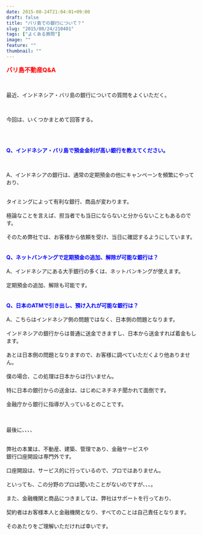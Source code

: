```yaml
---
date: 2015-08-24T21:04:01+09:00
draft: false
title: "バリ島での銀行について？"
slug: "2015/08/24/210401"
tags: ["よくある質問"]
image: ""
feature: ""
thumbnail: ""
---
```

<p><font color="#ff0000" size="3"><strong>バリ島不動産Q&amp;A</strong></font></p><br/><p>最近、インドネシア・バリ島の銀行についての質問をよくいただく。</p><br/><p>今回は、いくつかまとめて回答する。</p><br/><br/><p><font color="#0000ff"><strong>Q、インドネシア・バリ島で預金金利が高い銀行を教えてください。</strong></font></p><br/><p>A、インドネシアの銀行は、通常の定期預金の他にキャンペーンを頻繁にやっており、</p><div><br/></div><div>タイミングによって有利な銀行、商品が変わります。</div><div><br/></div><div>極論なことを言えば、担当者でも当日にならないと分からないこともあるのです。</div><div><br/></div><div>そのため弊社では、お客様から依頼を受け、当日に確認するようにしています。</div><div><br/></div><div><br/></div><div><font color="#0000ff"><strong>Q、ネットバンキングで定期預金の追加、解除が可能な銀行は？</strong></font></div><div><br/></div><div>A、インドネシアにある大手銀行の多くは、ネットバンキングが使えます。</div><div><br/></div><div>定期預金の追加、解除も可能です。</div><div><br/></div><div><br/></div><div><font color="#0000ff"><strong>Q、日本のATMで引き出し、預け入れが可能な銀行は？</strong></font></div><div><br/></div><div>A、こちらはインドネシア側の問題ではなく、日本側の問題となります。</div><div><br/></div><div>インドネシアの銀行からは普通に送金できますし、日本から送金すれば着金もします。</div><div><br/></div><div>あとは日本側の問題となりますので、お客様に調べていただくより他ありません。</div><div><br/></div><div>僕の場合、この処理は日本からは行いません。</div><div><br/></div><div>特に日本の銀行からの送金は、はじめにネチネチ聞かれて面倒です。</div><div><br/></div><div>金融庁から銀行に指導が入っているとのことです。</div><div><br/></div><br/><p>最後に、、、、</p><br/><div>弊社の本業は、不動産、建築、管理であり、金融サービスや<font size="+0"><br/></font>銀行口座開設は専門外です。</div><div><br/></div><div>口座開設は、サービス的に行っているので、プロではありません。</div><div><br/></div><div>といっても、この分野のプロは聞いたことがないのですが、、、。</div><div><br/></div><div>また、金融機関と商品につきましては、弊社はサポートを行っており、</div><div><br/></div><div>契約者はお客様本人と金融機関となり、すべてのことは自己責任となります。</div><div><br/></div><div>そのあたりをご理解いただければ幸いです。</div><div><br/></div><div><font size="+0"><br/></font></div>

